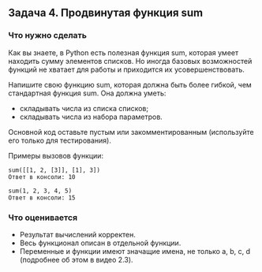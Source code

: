 ## Задача 4. Продвинутая функция sum 
### Что нужно сделать
Как вы знаете, в Python есть полезная функция sum, которая умеет находить сумму элементов списков. Но иногда базовых возможностей функций не хватает для работы и приходится их усовершенствовать.

Напишите свою функцию sum, которая должна быть более гибкой, чем стандартная функция sum. Она должна уметь:

- складывать числа из списка списков;
- складывать числа из набора параметров.

Основной код оставьте пустым или закомментированным (используйте его только для тестирования).

Примеры вызовов функции:
```
sum([[1, 2, [3]], [1], 3])
Ответ в консоли: 10

sum(1, 2, 3, 4, 5)
Ответ в консоли: 15
```

### Что оценивается
- Результат вычислений корректен.
- Весь функционал описан в отдельной функции.
- Переменные и функции имеют значащие имена, не только a, b, c, d (подробнее об этом в видео 2.3).

